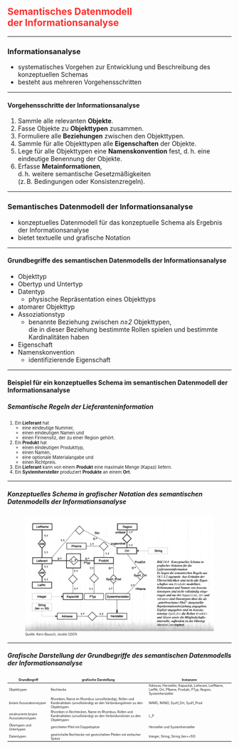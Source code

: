 ## <em style="color: #ff2c2d; font-style: normal">Semantisches Datenmodell<br/>der Informationsanalyse</em>

---

### Informationsanalyse

- systematisches Vorgehen zur Entwicklung und Beschreibung des konzeptuellen Schemas
- besteht aus mehreren Vorgehensschritten

---

#### Vorgehensschritte der Informationsanalyse

1. Sammle alle relevanten **Objekte**.
2. Fasse Objekte zu **Objekttypen** zusammen.
3. Formuliere alle **Beziehungen** zwischen den Objekttypen.
4. Sammle für alle Objekttypen alle **Eigenschaften** der Objekte.
5. Lege für alle Objekttypen eine **Namenskonvention** fest, d.&thinsp;h. eine eindeutige Benennung der Objekte.
6. Erfasse **Metainformationen**,<br/>
   d.&thinsp;h. weitere semantische Gesetzmäßigkeiten<br/>
   (z.&thinsp;B. Bedingungen oder Konsistenzregeln).

---

### Semantisches Datenmodell der Informationsanalyse

- konzeptuelles Datenmodell für das konzeptuelle Schema als Ergebnis der Informationsanalyse
- bietet textuelle und grafische Notation

---

#### Grundbegriffe des semantischen Datenmodells der Informationsanalyse

- Objekttyp
- Obertyp und Untertyp
- Datentyp
    - physische Repräsentation eines Objekttyps
- atomarer Objekttyp
- Assoziationstyp
    - benannte Beziehung zwischen *n≥2* Objekttypen,<br/>
      die in dieser Beziehung bestimmte Rollen spielen und
      bestimmte Kardinalitäten haben
- Eigenschaft
- Namenskonvention
    - identifizierende Eigenschaft

---

#### Beispiel für ein konzeptuelles Schema im semantischen Datenmodell der Informationsanalyse

##### Semantische Regeln der Lieferanteninformation

<ol style="font-size: 0.7em">
    <li>
        Ein <strong>Lieferant</strong> hat
        <ul>
            <li>eine eindeutige Nummer,</li>
            <li>einen eindeutigen Namen und</li>
            <li>einen Firmensitz, der zu einer Region gehört.</li>
        </ul>
    </li>
    <li>
        Ein <strong>Produkt</strong> hat
        <ul>
            <li>einen eindeutigen Produkttyp,</li>
            <li>einen Namen,</li>
            <li>eine optionale Materialangabe und</li>
            <li>einen Richtpreis.</li>
        </ul>
    </li>
    <li>
        Ein <strong>Lieferant</strong> kann von einem <strong>Produkt</strong> eine maximale Menge (Kapaz) liefern.
    </li>
    <li>
        Ein <strong>Systemhersteller</strong> produziert <strong>Produkte</strong> an einem <strong>Ort</strong>.
    </li>
</ol>

---

##### Konzeptuelles Schema in grafischer Notation des semantischen Datenmodells der Informationsanalyse

<figure>
    <img alt="Schema gemäß SDIA mit zahlreichen Objekttypen und Assoziationstypen"
         src="images/semantisches-datenmodell-lieferanteninformation.png"/>
    <figcaption style="font-size: 0.5em">Quelle: Kern-Bausch, Jeckle (2001)</figcaption>
</figure>

---

##### Grafische Darstellung der Grundbegriffe des semantischen Datenmodells der Informationsanalyse

<table style="font-size:0.5em">
    <thead>
        <tr>
            <th style="border-style: none">Grundbegriff</th>
            <th style="border-style: none">grafische Darstellung</th>
            <th style="border-style: none">Instanzen</th>
        </tr>
    </thead>
    <tbody>
        <tr>
            <td style="border-style: none">Objekttypen</td>
            <td style="border-style: none">Rechtecke</td>
            <td style="border-style: none">Adresse, Hersteller, Kapazität, Lieferant, LiefName, LiefNr, Ort, PName, Produkt, PTyp, Region, Systemhersteller</td>
        </tr>
        <tr>
            <td style="border-style: none">binäre Assoziationstypen</td>
            <td style="border-style: none">Rhomben, Name im Rhombus (unvollständig), Rollen und Kardinalitäten (unvollständig) an den Verbindungslinien zu den Objekttypen</td>
            <td style="border-style: none">NAM1, NAM2, SysH_Ort, SysH_Prod</td>
        </tr>
        <tr>
            <td style="border-style: none">strukturierte binäre Assoziationstypen</td>
            <td style="border-style: none">Rhomben in Rechtecken, Name im Rhombus, Rollen und Kardinalitäten (unvollständig) an den Verbindunslinien zu den Objekttypen</td>
            <td style="border-style: none">L_P</td>
        </tr>
        <tr>
            <td style="border-style: none">Obertypen und Untertypen</td>
            <td style="border-style: none">gerichteter Pfeil mit Doppelspitze</td>
            <td style="border-style: none">Hersteller und Systemhersteller</td>
        </tr>
        <tr>
            <td style="border-style: none">Datentypen</td>
            <td style="border-style: none">gestrichelte Rechtecke mit gestrichelten Pfeilen mit einfacher Spitze</td>
            <td style="border-style: none">Integer, String, String (len<=50)</td>
        </tr>
    </tbody>
</table>
